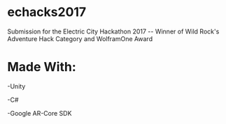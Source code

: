 # echacks2017
Submission for the Electric City Hackathon 2017 -- Winner of Wild Rock's Adventure Hack Category and WolframOne Award

# Made With:

-Unity

-C#

-Google AR-Core SDK
